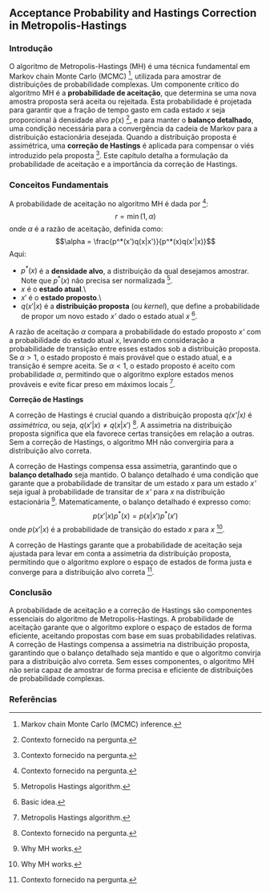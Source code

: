 ## Acceptance Probability and Hastings Correction in Metropolis-Hastings

### Introdução
O algoritmo de Metropolis-Hastings (MH) é uma técnica fundamental em Markov chain Monte Carlo (MCMC) [^24.1], utilizada para amostrar de distribuições de probabilidade complexas. Um componente crítico do algoritmo MH é a **probabilidade de aceitação**, que determina se uma nova amostra proposta será aceita ou rejeitada. Esta probabilidade é projetada para garantir que a fração de tempo gasto em cada estado *x* seja proporcional à densidade alvo *p*(x) [^1], e para manter o **balanço detalhado**, uma condição necessária para a convergência da cadeia de Markov para a distribuição estacionária desejada. Quando a distribuição proposta é assimétrica, uma **correção de Hastings** é aplicada para compensar o viés introduzido pela proposta [^1]. Este capítulo detalha a formulação da probabilidade de aceitação e a importância da correção de Hastings.

### Conceitos Fundamentais

A probabilidade de aceitação no algoritmo MH é dada por [^1]:
$$r = \min(1, \alpha)$$
onde $\alpha$ é a razão de aceitação, definida como:
$$\alpha = \frac{p^*(x')q(x|x')}{p^*(x)q(x'|x)}$$
Aqui:
*   $p^*(x)$ é a **densidade alvo**, a distribuição da qual desejamos amostrar. Note que $p^*(x)$ não precisa ser normalizada [^24.3].
*   $x$ é o **estado atual**.\
*   $x'$ é o **estado proposto**.\
*   $q(x'|x)$ é a **distribuição proposta** (ou *kernel*), que define a probabilidade de propor um novo estado *x'* dado o estado atual *x* [^24.3.1].

A razão de aceitação $\alpha$ compara a probabilidade do estado proposto *x'* com a probabilidade do estado atual *x*, levando em consideração a probabilidade de transição entre esses estados sob a distribuição proposta. Se $\alpha > 1$, o estado proposto é mais provável que o estado atual, e a transição é sempre aceita. Se $\alpha < 1$, o estado proposto é aceito com probabilidade $\alpha$, permitindo que o algoritmo explore estados menos prováveis e evite ficar preso em máximos locais [^24.3].

**Correção de Hastings**

A correção de Hastings é crucial quando a distribuição proposta *q(x'|x)* é *assimétrica*, ou seja, $q(x'|x) \neq q(x|x')$ [^1]. A assimetria na distribuição proposta significa que ela favorece certas transições em relação a outras. Sem a correção de Hastings, o algoritmo MH não convergiria para a distribuição alvo correta.

A correção de Hastings compensa essa assimetria, garantindo que o **balanço detalhado** seja mantido. O balanço detalhado é uma condição que garante que a probabilidade de transitar de um estado *x* para um estado *x'* seja igual à probabilidade de transitar de *x'* para *x* na distribuição estacionária [^24.3.6]. Matematicamente, o balanço detalhado é expresso como:
$$p(x'|x)p^*(x) = p(x|x')p^*(x')$$
onde $p(x'|x)$ é a probabilidade de transição do estado *x* para *x* [^24.3.6].

A correção de Hastings garante que a probabilidade de aceitação seja ajustada para levar em conta a assimetria da distribuição proposta, permitindo que o algoritmo explore o espaço de estados de forma justa e converge para a distribuição alvo correta [^1].

### Conclusão
A probabilidade de aceitação e a correção de Hastings são componentes essenciais do algoritmo de Metropolis-Hastings. A probabilidade de aceitação garante que o algoritmo explore o espaço de estados de forma eficiente, aceitando propostas com base em suas probabilidades relativas. A correção de Hastings compensa a assimetria na distribuição proposta, garantindo que o balanço detalhado seja mantido e que o algoritmo convirja para a distribuição alvo correta. Sem esses componentes, o algoritmo MH não seria capaz de amostrar de forma precisa e eficiente de distribuições de probabilidade complexas.

### Referências
[^1]: Contexto fornecido na pergunta.
[^24.1]: Markov chain Monte Carlo (MCMC) inference.
[^24.3]: Metropolis Hastings algorithm.
[^24.3.1]: Basic idea.
[^24.3.6]: Why MH works.
<!-- END -->